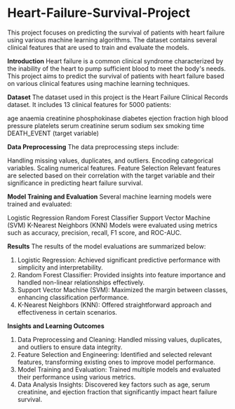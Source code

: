 # Heart-Failure-Survival-Project
This project focuses on predicting the survival of patients with heart failure using various machine learning algorithms. The dataset contains several clinical features that are used to train and evaluate the models.

**Introduction**
Heart failure is a common clinical syndrome characterized by the inability of the heart to pump sufficient blood to meet the body's needs. This project aims to predict the survival of patients with heart failure based on various clinical features using machine learning techniques.

**Dataset**
The dataset used in this project is the Heart Failure Clinical Records dataset. It includes 13 clinical features for 5000 patients:

age
anaemia
creatinine phosphokinase
diabetes
ejection fraction
high blood pressure
platelets
serum creatinine
serum sodium
sex
smoking
time
DEATH_EVENT (target variable)



**Data Preprocessing**
The data preprocessing steps include:

Handling missing values, duplicates, and outliers.
Encoding categorical variables.
Scaling numerical features.
Feature Selection
Relevant features are selected based on their correlation with the target variable and their significance in predicting heart failure survival.

**Model Training and Evaluation**
Several machine learning models were trained and evaluated:

Logistic Regression
Random Forest Classifier
Support Vector Machine (SVM)
K-Nearest Neighbors (KNN)
Models were evaluated using metrics such as accuracy, precision, recall, F1 score, and ROC-AUC.

**Results**
The results of the model evaluations are summarized below:

 1) Logistic Regression: Achieved significant predictive performance with simplicity and interpretability.
 2) Random Forest Classifier: Provided insights into feature importance and handled non-linear relationships effectively.
 3) Support Vector Machine (SVM): Maximized the margin between classes, enhancing classification performance.
 4) K-Nearest Neighbors (KNN): Offered straightforward approach and effectiveness in certain scenarios.

**Insights and Learning Outcomes**
 1) Data Preprocessing and Cleaning: Handled missing values, duplicates, and outliers to ensure data integrity.
 2) Feature Selection and Engineering: Identified and selected relevant features, transforming existing ones to improve model performance.
 3) Model Training and Evaluation: Trained multiple models and evaluated their performance using various metrics.
 4) Data Analysis Insights: Discovered key factors such as age, serum creatinine, and ejection fraction that significantly impact heart failure survival.
